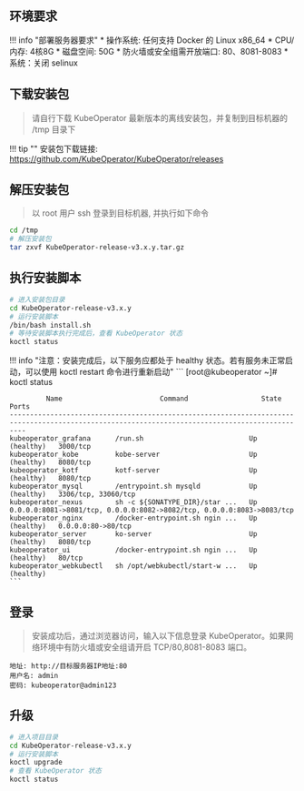 ## 环境要求

!!! info "部署服务器要求"
    * 操作系统: 任何支持 Docker 的 Linux x86_64
    * CPU/内存: 4核8G
    * 磁盘空间: 50G
    * 防火墙或安全组需开放端口: 80、8081-8083
    * 系统：关闭 selinux

## 下载安装包
> 请自行下载 KubeOperator 最新版本的离线安装包，并复制到目标机器的 /tmp 目录下

!!! tip ""
    安装包下载链接: https://github.com/KubeOperator/KubeOperator/releases

## 解压安装包
> 以 root 用户 ssh 登录到目标机器, 并执行如下命令

```sh
cd /tmp
# 解压安装包
tar zxvf KubeOperator-release-v3.x.y.tar.gz
```

## 执行安装脚本

```sh
# 进入安装包目录
cd KubeOperator-release-v3.x.y
# 运行安装脚本
/bin/bash install.sh
# 等待安装脚本执行完成后，查看 KubeOperator 状态
koctl status
```

!!! info "注意：安装完成后，以下服务应都处于 healthy 状态。若有服务未正常启动，可以使用 koctl restart 命令进行重新启动"
    ```
    [root@kubeoperator ~]# koctl status
    
             Name                        Command                  State                                       Ports
    ------------------------------------------------------------------------------------------------------------------------------------------------
    kubeoperator_grafana      /run.sh                          Up (healthy)   3000/tcp
    kubeoperator_kobe         kobe-server                      Up (healthy)   8080/tcp
    kubeoperator_kotf         kotf-server                      Up (healthy)   8080/tcp
    kubeoperator_mysql        /entrypoint.sh mysqld            Up (healthy)   3306/tcp, 33060/tcp
    kubeoperator_nexus        sh -c ${SONATYPE_DIR}/star ...   Up             0.0.0.0:8081->8081/tcp, 0.0.0.0:8082->8082/tcp, 0.0.0.0:8083->8083/tcp
    kubeoperator_nginx        /docker-entrypoint.sh ngin ...   Up (healthy)   0.0.0.0:80->80/tcp
    kubeoperator_server       ko-server                        Up (healthy)   8080/tcp
    kubeoperator_ui           /docker-entrypoint.sh ngin ...   Up (healthy)   80/tcp
    kubeoperator_webkubectl   sh /opt/webkubectl/start-w ...   Up (healthy)
    ```
  
## 登录
> 安装成功后，通过浏览器访问，输入以下信息登录 KubeOperator。如果网络环境中有防火墙或安全组请开启 TCP/80,8081-8083 端口。
```
地址: http://目标服务器IP地址:80
用户名: admin
密码: kubeoperator@admin123
```
    
## 升级

```sh
# 进入项目目录
cd KubeOperator-release-v3.x.y
# 运行安装脚本
koctl upgrade
# 查看 KubeOperator 状态
koctl status
```
